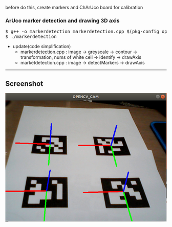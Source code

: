 before do this, create markers and ChArUco board for calibration
### ArUco marker detection and drawing 3D axis
<pre>
$ g++ -o markerdetection markerdetection.cpp $(pkg-config opencv4 --cflags --libs)
$ ./markerdetection
</pre>  

- update(code simplification)  
  - markerdetection.cpp : image -> greyscale -> contour -> transformation, nums of white cell -> identify -> drawAxis  
  - marketdetection.cpp : image -> detectMarkers -> drawAxis  

----
  
Screenshot
----
![example](./img/axis.png)
